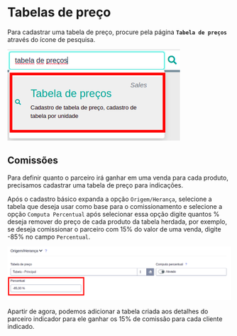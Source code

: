 # Tabelas de preço

Para cadastrar uma tabela de preço, procure pela página **`Tabela de preços`** através do ícone de pesquisa.

![Habilitar Tipo de Parceria](/ui/assets/manuais-de-uso/tabelas-de-preco/1-tabela-de-preco.png)

## Comissões

Para definir quanto o parceiro irá ganhar em uma venda para cada produto, precisamos cadastrar uma tabela de preço para indicações.

Após o cadastro básico expanda a opção `Origem/Herança`, selecione a tabela que deseja usar como base para o comissionamento e selecione a opção `Computa Percentual` após selecionar essa opção digite quantos % deseja remover do preço de cada produto da tabela herdada, por exemplo, se deseja comissionar o parceiro com 15% do valor de uma venda, digite -85% no campo `Percentual`.

![Habilitar Tipo de Parceria](/ui/assets/manuais-de-uso/cliente-parceiro/7-cliente-parceiro.png)

Apartir de agora, podemos adicionar a tabela criada aos detalhes do parceiro indicador para ele ganhar os 15% de comissão para cada cliente indicado.